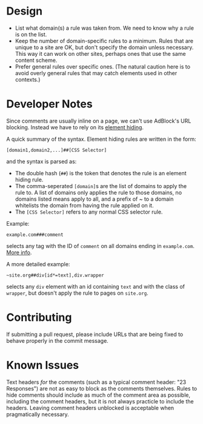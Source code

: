Design
===
* List what domain(s) a rule was taken from. We need to know why a rule is on the list.
* Keep the number of domain-specific rules to a minimum. Rules that are unique to a site are OK, but don't specify the domain unless necessary. This way it can work on other sites, perhaps ones that use the same content scheme.
* Prefer general rules over specific ones. (The natural caution here is to avoid overly general rules that may catch elements used in other contexts.)

Developer Notes
===
Since comments are usually inline on a page, we can't use AdBlock's URL blocking. Instead we have to rely on its [element hiding](http://adblockplus.org/en/filters#elemhide).

A quick summary of the syntax. Element hiding rules are written in the form:

    [domain1,domain2,...]##[CSS Selector]

and the syntax is parsed as:

* The double hash (`##`) is the token that denotes the rule is an element hiding rule.
* The comma-seperated `[domain]`s are the list of domains to apply the rule to. A list of domains only applies the rule to those domains, no domains listed means apply to all, and a prefix of ~ to a domain whitelists the domain from having the rule applied on it.
* The `[CSS Selector]` refers to any normal CSS selector rule.

Example:

    example.com###comment

selects any tag with the ID of `comment` on all domains ending in `example.com`. [More info](http://adblockplus.org/en/faq_internal#elemhide).

A more detailed example:

    ~site.org##div[id*=text],div.wrapper

selects any `div` element with an id containing `text` and with the class of `wrapper`, but doesn't apply the rule to pages on `site.org`.

Contributing
===
If submitting a pull request, please include URLs that are being fixed to behave properly in the commit message.

Known Issues
===
Text headers *for* the comments (such as a typical comment header: "23 Responses") are not as easy to block as the comments themselves. Rules to hide comments should include as much of the comment area as possible, including the comment headers, but it is not always practicle to include the headers. Leaving comment headers unblocked is acceptable when pragmatically necessary.
